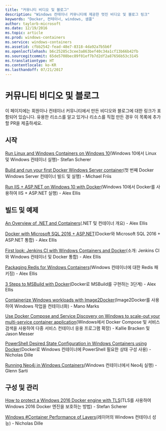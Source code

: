 ```yaml
---
title: "커뮤니티 비디오 및 블로그"
description: "Windows 컨테이너 커뮤니티에 제공한 멋진 비디오 및 블로그 링크"
keywords: "Docker, 컨테이너, windows, 샘플"
author: taylorb-microsoft
ms.date: 12/19/2016
ms.topic: article
ms.prod: windows-containers
ms.service: windows-containers
ms.assetid: cfbb2542-fead-48e7-8318-4da92a7b5b6f
ms.openlocfilehash: b6c25285c3cee3a863bef40c34a1cf13b66b42fb
ms.sourcegitcommit: 65de5708bec89f01ef7b7d2df2a87656b53c3145
ms.translationtype: HT
ms.contentlocale: ko-KR
ms.lasthandoff: 07/21/2017
---
```

# 커뮤니티 비디오 및 블로그
이 페이지에는 회원이나 컨테이너 커뮤니티에서 만든 비디오와 블로그에 대한 링크가 포함되어 있습니다.  유용한 리소스를 알고 있거나 리소스를 직접 만든 경우 이 목록에 추가할 PR을 제출하세요.

## 시작
[Run Linux and Windows Containers on Windows 10](https://stefanscherer.github.io/run-linux-and-windows-containers-on-windows-10/)(Windows 10에서 Linux 및 Windows 컨테이너 실행)- Stefan Scherer

[Build and run your first Docker Windows Server container](https://blog.docker.com/2016/09/build-your-first-docker-windows-server-container/)(첫 번째 Docker Windows Server 컨테이너 빌드 및 실행) - Michael Friis

[Run IIS + ASP.NET on Windows 10 with Docker](http://blog.alexellis.io/run-iis-asp-net-on-windows-10-with-docker/)(Windows 10에서 Docker를 사용하여 IIS + ASP.NET 실행) - Alex Ellis


## 빌드 및 예제
[An Overview of .NET and Containers](http://blog.alexellis.io/docker-dotnet-containers/)(.NET 및 컨테이너 개요) - Alex Ellis

[Docker with Microsoft SQL 2016 + ASP.NET](http://blog.alexellis.io/docker-does-sql2016-aspnet/)(Docker와 Microsoft SQL 2016 + ASP.NET 통합) - Alex Ellis

[First look: Jenkins CI with Windows Containers and Docker](http://blog.alexellis.io/continuous-integration-docker-windows-containers/)(소개: Jenkins CI와 Windows 컨테이너 및 Docker 통합)  - Alex Ellis

[Packaging Redis for Windows Containers](http://blog.alexellis.io/packaging-windows-containers/)(Windows 컨테이너에 대한 Redis 패키징) - Alex Ellis

[3 Steps to MSBuild with Docker](http://blog.alexellis.io/3-steps-to-msbuild-with-docker/)(Docker로 MSBuild를 구현하는 3단계) - Alex Ellis

[Containerize Windows workloads with Image2Docker](https://blog.docker.com/2016/10/containerize-windows-workloads-image2docker/)(Image2Docker를 사용하여 Windows 작업을 컨테이너화) - Mano Marks

[Use Docker Compose and Service Discovery on Windows to scale-out your multi-service container application](https://blogs.technet.microsoft.com/virtualization/2016/10/18/use-docker-compose-and-service-discovery-on-windows-to-scale-out-your-multi-service-container-application/)(Windows에서 Docker Compose 및 서비스 검색을 사용하여 다중 서비스 컨테이너 응용 프로그램 확장) - Kallie Bracken 및 Jason Messer

[PowerShell Desired State Configuration in Windows Containers using Docker](http://dille.name/blog/2016/06/17/powershell-desired-state-configuration-psdsc-in-windows-containers-using-docker/)(Docker로 Windows 컨테이너에 PowerShell 필요한 상태 구성 사용) - Nicholas Dille

[Running Neo4j in Windows Containers](http://glennsarti.github.io/blog/neo4j-nano-containers)(Windows 컨테이너에서 Neo4j 실행) - Glenn Sarti

## 구성 및 관리
[How to protect a Windows 2016 Docker engine with TLS](https://stefanscherer.github.io/protecting-a-windows-2016-docker-engine-with-tls/)(TLS를 사용하여 Windows 2016 Docker 엔진을 보호하는 방법) - Stefan Scherer

[Windows #Container Performance of Layers](http://dille.name/blog/2017/01/13/windows-container-performance-of-layers/)(레이어의 Windows 컨테이너 성능) - Nicholas Dille
